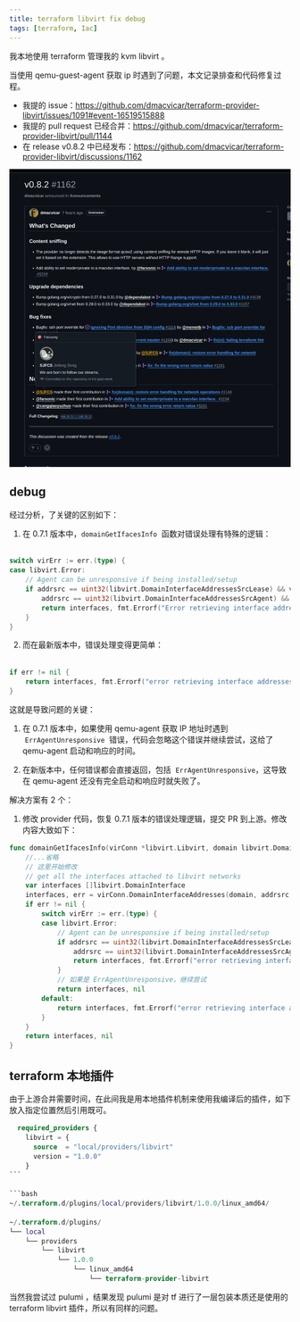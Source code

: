 ```yaml
---
title: terraform libvirt fix debug
tags: [terraform, Iac]
---
```


我本地使用 terraform 管理我的 kvm libvirt 。

当使用 qemu-guest-agent 获取 ip 时遇到了问题，本文记录排查和代码修复过程。

<!-- truncate -->

- 我提的 issue：https://github.com/dmacvicar/terraform-provider-libvirt/issues/1091#event-16519515888
- 我提的 pull request 已经合并：https://github.com/dmacvicar/terraform-provider-libvirt/pull/1144
- 在 release v0.8.2 中已经发布：https://github.com/dmacvicar/terraform-provider-libvirt/discussions/1162

![alt text](image.png)

## debug

经过分析，了关键的区别如下：

1.  在 0.7.1 版本中，`domainGetIfacesInfo`  函数对错误处理有特殊的逻辑：

```go

switch virErr := err.(type) {
case libvirt.Error:
    // Agent can be unresponsive if being installed/setup
    if addrsrc == uint32(libvirt.DomainInterfaceAddressesSrcLease) && virErr.Code != uint32(libvirt.ErrOperationInvalid) ||
        addrsrc == uint32(libvirt.DomainInterfaceAddressesSrcAgent) && virErr.Code != uint32(libvirt.ErrAgentUnresponsive) {
        return interfaces, fmt.Errorf("Error retrieving interface addresses: %w", err)
    }
}
```

2.  而在最新版本中，错误处理变得更简单：

```go

if err != nil {
    return interfaces, fmt.Errorf("error retrieving interface addresses: %w", err)
}
```

这就是导致问题的关键：

1.  在 0.7.1 版本中，如果使用 qemu-agent 获取 IP 地址时遇到  `ErrAgentUnresponsive`  错误，代码会忽略这个错误并继续尝试，这给了 qemu-agent 启动和响应的时间。

2.  在新版本中，任何错误都会直接返回，包括  `ErrAgentUnresponsive`，这导致在 qemu-agent 还没有完全启动和响应时就失败了。

解决方案有 2 个：

1. 修改 provider 代码，恢复 0.7.1 版本的错误处理逻辑，提交 PR 到上游。修改内容大致如下：

```go
func domainGetIfacesInfo(virConn *libvirt.Libvirt, domain libvirt.Domain, rd *schema.ResourceData) ([]libvirt.DomainInterface, error) {
    //...省略
    // 这里开始修改
	// get all the interfaces attached to libvirt networks
	var interfaces []libvirt.DomainInterface
	interfaces, err = virConn.DomainInterfaceAddresses(domain, addrsrc, 0)
	if err != nil {
		switch virErr := err.(type) {
		case libvirt.Error:
			// Agent can be unresponsive if being installed/setup
			if addrsrc == uint32(libvirt.DomainInterfaceAddressesSrcLease) && virErr.Code != uint32(libvirt.ErrOperationInvalid) ||
				addrsrc == uint32(libvirt.DomainInterfaceAddressesSrcAgent) && virErr.Code != uint32(libvirt.ErrAgentUnresponsive) {
				return interfaces, fmt.Errorf("error retrieving interface addresses: %w", err)
			}
			// 如果是 ErrAgentUnresponsive，继续尝试
			return interfaces, nil
		default:
			return interfaces, fmt.Errorf("error retrieving interface addresses: %w", virErr)
		}
	}
	return interfaces, nil
}
```

## terraform 本地插件

由于上游合并需要时间，在此间我是用本地插件机制来使用我编译后的插件，如下放入指定位置然后引用既可。

````terraform
  required_providers {
    libvirt = {
      source  = "local/providers/libvirt"
      version = "1.0.0"
    }
```

```bash
~/.terraform.d/plugins/local/providers/libvirt/1.0.0/linux_amd64/

~/.terraform.d/plugins/
└── local
    └── providers
        └── libvirt
            └── 1.0.0
                └── linux_amd64
                    └── terraform-provider-libvirt
````

当然我尝试过 pulumi ，结果发现 pulumi 是对 tf 进行了一层包装本质还是使用的 terraform libvirt 插件，所以有同样的问题。

